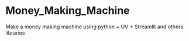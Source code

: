 # Money_Making_Machine
Make a money making machine using python + UV + Streamlit and others libraries 
